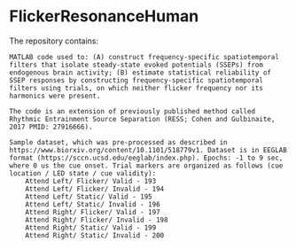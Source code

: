 # FlickerResonanceHuman



The repository contains:

    MATLAB code used to: (A) construct frequency-specific spatiotemporal filters that isolate steady-state evoked potentials (SSEPs) from endogenous brain activity; (B) estimate statistical reliability of SSEP responses by constructing frequency-specific spatiotemporal filters using trials, on which neither flicker frequency nor its harmonics were present.

    The code is an extension of previously published method called Rhythmic Entrainment Source Separation (RESS; Cohen and Gulbinaite, 2017 PMID: 27916666).

    Sample dataset, which was pre-processed as described in https://www.biorxiv.org/content/10.1101/518779v1. Dataset is in EEGLAB format (https://sccn.ucsd.edu/eeglab/index.php). Epochs: -1 to 9 sec, where 0 us the cue onset. Trial markers are organized as follows (cue location / LED state / cue validity):
        Attend Left/ Flicker/ Valid - 193
        Attend Left/ Flicker/ Invalid - 194
        Attend Left/ Static/ Valid - 195
        Attend Left/ Static/ Invalid - 196
        Attend Right/ Flicker/ Valid - 197
        Attend Right/ Flicker/ Invalid - 198
        Attend Right/ Static/ Valid - 199
        Attend Right/ Static/ Invalid - 200

